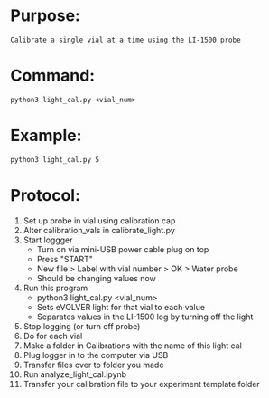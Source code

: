 # Purpose:
	Calibrate a single vial at a time using the LI-1500 probe

# Command:
	python3 light_cal.py <vial_num>
# Example:
	python3 light_cal.py 5

# Protocol:
1. Set up probe in vial using calibration cap
2. Alter calibration_vals in calibrate_light.py
3. Start loggger
	- Turn on via mini-USB power cable plug on top
	- Press "START"
	- New file > Label with vial number > OK > Water probe
	- Should be changing values now
4. Run this program
	- python3 light_cal.py <vial_num>
	- Sets eVOLVER  light for that vial to each value
	- Separates values in the LI-1500 log by turning off the light
5. Stop logging (or turn off probe)
6. Do for each vial
7. Make a folder in Calibrations with the name of this light cal
8. Plug logger in to the computer via USB
9. Transfer files over to folder you made
10. Run analyze_light_cal.ipynb
11. Transfer your calibration file to your experiment template folder
